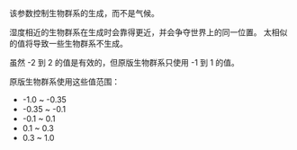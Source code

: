 该参数控制生物群系的生成，而不是气候。

湿度相近的生物群系在生成时会靠得更近，并会争夺世界上的同一位置。 太相似的值将导致一些生物群系不生成。

虽然 -2 到 2 的值是有效的，但原版生物群系只使用 -1 到 1 的值。

原版生物群系使用这些值范围：

* -1.0 ~ -0.35
* -0.35 ~ -0.1
* -0.1 ~ 0.1
* 0.1 ~ 0.3
* 0.3 ~ 1.0
